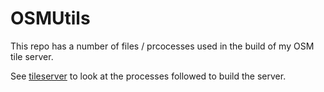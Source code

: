 # OSMUtils

This repo has a number of files / prcocesses used in the build of my OSM tile server.

See [tileserver](tileserver.md) to look at the processes followed to build the server.

